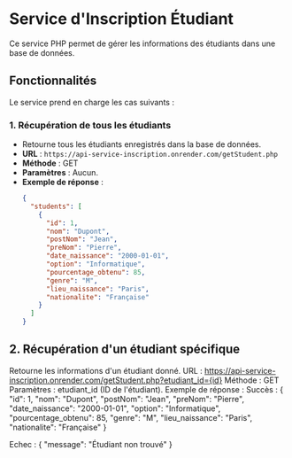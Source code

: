 # Service d'Inscription Étudiant

Ce service PHP permet de gérer les informations des étudiants dans une base de données.

## Fonctionnalités

Le service prend en charge les cas suivants :

### 1. **Récupération de tous les étudiants**
- Retourne tous les étudiants enregistrés dans la base de données.
- **URL** : `https://api-service-inscription.onrender.com/getStudent.php`
- **Méthode** : GET
- **Paramètres** : Aucun.
- **Exemple de réponse** :
  ```json
  {
    "students": [
      {
        "id": 1,
        "nom": "Dupont",
        "postNom": "Jean",
        "preNom": "Pierre",
        "date_naissance": "2000-01-01",
        "option": "Informatique",
        "pourcentage_obtenu": 85,
        "genre": "M",
        "lieu_naissance": "Paris",
        "nationalite": "Française"
      }
    ]
  }

## 2. Récupération d'un étudiant spécifique
Retourne les informations d'un étudiant donné.
URL : https://api-service-inscription.onrender.com/getStudent.php?etudiant_id={id}
Méthode : GET
Paramètres : etudiant_id (ID de l'étudiant).
Exemple de réponse :
Succès :
  {
  "id": 1,
  "nom": "Dupont",
  "postNom": "Jean",
  "preNom": "Pierre",
  "date_naissance": "2000-01-01",
  "option": "Informatique",
  "pourcentage_obtenu": 85,
  "genre": "M",
  "lieu_naissance": "Paris",
  "nationalite": "Française"
}

Echec :
{
  "message": "Étudiant non trouvé"
}
